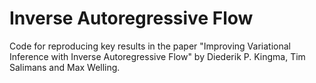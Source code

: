 # Inverse Autoregressive Flow

Code for reproducing key results in the paper "Improving Variational Inference with Inverse Autoregressive Flow" by Diederik P. Kingma, Tim Salimans and Max Welling.


